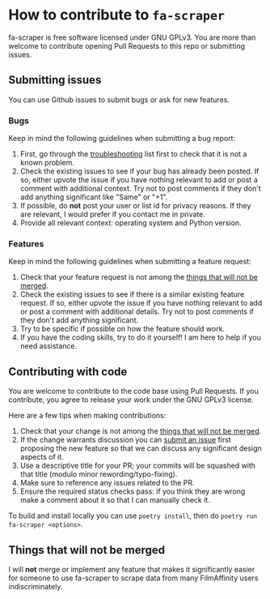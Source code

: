 # How to contribute to `fa-scraper`

fa-scraper is free software licensed under GNU GPLv3. You are more than welcome
to contribute opening Pull Requests to this repo or submitting issues.

## Submitting issues

You can use Github issues to submit bugs or ask for new features.

### Bugs

Keep in mind the following guidelines when submitting a bug report:

1. First, go through the [troubleshooting](README.md#troubleshooting) list first
   to check that it is not a known problem.
2. Check the existing issues to see if your bug has already been posted. If so,
   either upvote the issue if you have nothing relevant to add or post a comment
   with additional context. Try not to post comments if they don't add anything
   significant like "Same" or "+1".
3. If possible, do **not** post your user or list id for privacy reasons. If
   they are relevant, I would prefer if you contact me in private.
4. Provide all relevant context: operating system and Python version.

### Features

Keep in mind the following guidelines when submitting a feature request:

1. Check that your feature request is not among the
   [things that will not be merged](#things-that-will-not-be-merged).
2. Check the existing issues to see if there is a similar existing feature
   request. If so, either upvote the issue if you have nothing relevant to add
   or post a comment with additional details. Try not to post comments if they
   don't add anything significant.
3. Try to be specific if possible on how the feature should work.
4. If you have the coding skills, try to do it yourself! I am here to help if
   you need assistance.

## Contributing with code

You are welcome to contribute to the code base using Pull Requests. If you
contribute, you agree to release your work under the GNU GPLv3 license.

Here are a few tips when making contributions:

1. Check that your change is not among the
   [things that will not be merged](#things-that-will-not-be-merged).
2. If the change warrants discussion you can
   [submit an issue](#submitting-issues) first proposing the new feature so that
   we can discuss any significant design aspects of it.
3. Use a descriptive title for your PR; your commits will be squashed with that
   title (modulo minor rewording/typo-fixing).
4. Make sure to reference any issues related to the PR.
5. Ensure the required status checks pass: if you think they are wrong make a
   comment about it so that I can manually check it.

To build and install locally you can use `poetry install`, then do `poetry run fa-scraper <options>`.

## Things that will not be merged

I will **not** merge or implement any feature that makes it significantly easier
for someone to use fa-scraper to scrape data from many FilmAffinity users
indiscriminately.
